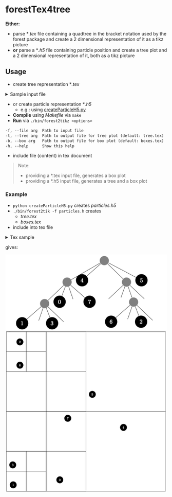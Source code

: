 # forestTex4tree

**Either:**
 
* parse **.tex* file containing a quadtree in the bracket notation used by the forest package and create a 2 dimensional representation of it as a tikz picture
* **or** parse a **.h5* file containing particle position and create a tree plot and a 2 dimensional representation of it, both as a tikz picture

## Usage

* create tree representation **.tex*

<details>
  <summary>Sample input file</summary>

e.g.:

```
\begin{forest}
  for tree = {circle, fill=black, text=white, node options={minimum width = 3ex}, font=\footnotesize}
  [,fill=gray
    [,fill=gray
      [1,minimum width=4ex][2,minimum width=4ex][,fill=white][3,minimum width=4ex]
    ]
    [,fill=gray
      [,fill=gray
        [,fill=white][4,minimum width=4ex][,fill=white][,fill=white]
      ]
      [,fill=gray
        [,fill=white][5,minimum width=4ex][6,minimum width=4ex][,fill=white]
      ]
      [,fill=white]
      [,fill=gray
        [,fill=white][,fill=gray
          [,fill=white][7,minimum width=4ex][,fill=white][8,minimum width=4ex]
        ][,fill=white][,fill=white]
      ]
    ]
    [,fill=white]
    [,fill=gray
      [,fill=white][9,minimum width=4ex]
      [,fill=gray
        [10,minimum width=4ex][,fill=white][11,minimum width=4ex][12,minimum width=4ex]
      ]
      [,fill=white]
    ]
  ]
\end{forest}
```
</details>

* or create particle representation **.h5*
	*  e.g.: using [createParticleH5.py](createParticleH5.py)
* **Compile** using *Makefile* via `make`
* **Run** via `./bin/forest2tikz <options>`

```
-f, --file arg  Path to input file
-t, --tree arg  Path to output file for tree plot (default: tree.tex)
-b, --box arg   Path to output file for box plot (default: boxes.tex)
-h, --help      Show this help
```
* include file (content) in tex document

> Note: 
> 
> * providing a *.tex input file, generates a box plot
> * providing a *.h5 input file, generates a tree and a box plot

### Example

* `python createParticleH5.py` creates *particles.h5*
* `./bin/forest2tik -f particles.h` creates
	* *tree.tex*
	* *boxes.tex*
* include into tex file

<details>
  <summary>Tex sample</summary>

```
\begin{forest}
for tree = {circle, fill=black, text=white, node options={minimum width = 3ex}, font=\footnotesize}
[,fill=gray
[,fill=gray
[,fill=gray
[1,minimum width=4ex][,fill=white][3,minimum width=4ex][,fill=white]
][0,minimum width=4ex][,fill=white][7,minimum width=4ex]
][4,minimum width=4ex][,fill=gray
[,fill=white][,fill=white][,fill=gray
[6,minimum width=4ex][,fill=white][2,minimum width=4ex][,fill=white]
][,fill=white]
][5,minimum width=4ex]
]\end{forest}


\begin{tikzpicture}
\tikzset{particle/.style={minimum width=4ex, circle, fill=black, text=white, font=\footnotesize}}
    \draw (0, 0) rectangle (14, 14);
    \draw (0, 0) rectangle (7, 7);
    \draw (0, 0) rectangle (3.5, 3.5);
    \draw (0, 0) rectangle (1.75, 1.75);
    \draw (1.75, 0) rectangle (3.5, 1.75);
    \draw (0, 1.75) rectangle (1.75, 3.5);
    \draw (1.75, 1.75) rectangle (3.5, 3.5);
    \draw (3.5, 0) rectangle (7, 3.5);
    \draw (0, 3.5) rectangle (3.5, 7);
    \draw (3.5, 3.5) rectangle (7, 7);
    \draw (7, 0) rectangle (14, 7);
    \draw (0, 7) rectangle (7, 14);
    \draw (0, 7) rectangle (3.5, 10.5);
    \draw (3.5, 7) rectangle (7, 10.5);
    \draw (0, 10.5) rectangle (3.5, 14);
    \draw (0, 10.5) rectangle (1.75, 12.25);
    \draw (1.75, 10.5) rectangle (3.5, 12.25);
    \draw (0, 12.25) rectangle (1.75, 14);
    \draw (1.75, 12.25) rectangle (3.5, 14);
    \draw (3.5, 10.5) rectangle (7, 14);
    \draw (7, 7) rectangle (14, 14);
    \node[particle] at (0.6, 0.56) {1};
    \node[particle] at (0.56, 2.31) {3};
    \node[particle] at (4.7, 1) {0};
    \node[particle] at (5.4, 6.4) {7};
    \node[particle] at (10.3, 5.6) {4};
    \node[particle] at (1.19, 11.06) {6};
    \node[particle] at (1.19, 13.1) {2};
    \node[particle] at (7.56, 8.5) {5};
\end{tikzpicture}
```
</details>

gives: 

![](samples/tree.png)
![](samples/boxes.png)



 


